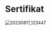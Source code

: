 # Sertifikat

![20230817_123447](https://github.com/miske90/Sertifikat/assets/15349060/03f542cc-5a95-405a-a918-c2555b9093d8)
